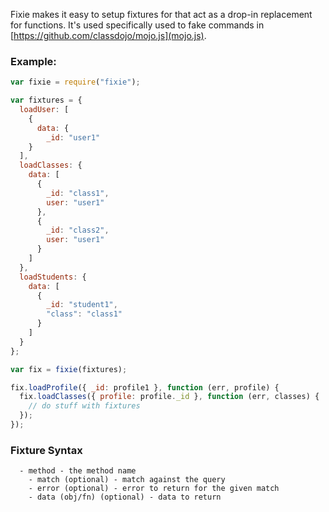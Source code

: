 Fixie makes it easy to setup fixtures for that act as a drop-in replacement for
functions. It's used specifically used to fake commands in [https://github.com/classdojo/mojo.js](mojo.js). 

### Example:


```javascript
var fixie = require("fixie");

var fixtures = {
  loadUser: [
    {
      data: {
        _id: "user1"
    }
  ],
  loadClasses: {
    data: [
      {
        _id: "class1",
        user: "user1"
      },
      {
        _id: "class2",
        user: "user1"
      }
    ]
  },
  loadStudents: {
    data: [
      {
        _id: "student1",
        "class": "class1"
      }
    ]
  }
};

var fix = fixie(fixtures);

fix.loadProfile({ _id: profile1 }, function (err, profile) {
  fix.loadClasses({ profile: profile._id }, function (err, classes) {
    // do stuff with fixtures
  });
});
```


### Fixture Syntax

```
  - method - the method name
    - match (optional) - match against the query
    - error (optional) - error to return for the given match
    - data (obj/fn) (optional) - data to return
    
```